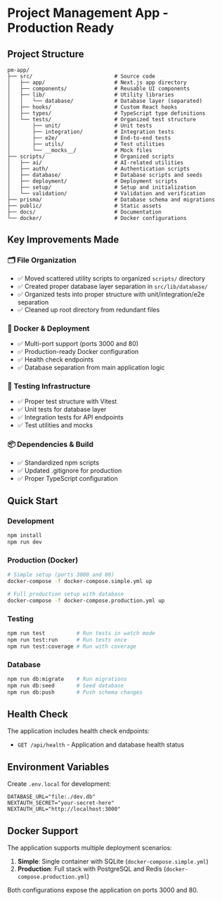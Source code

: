 # Project Management App - Production Ready

## Project Structure

```
pm-app/
├── src/                          # Source code
│   ├── app/                      # Next.js app directory
│   ├── components/               # Reusable UI components
│   ├── lib/                      # Utility libraries
│   │   └── database/             # Database layer (separated)
│   ├── hooks/                    # Custom React hooks
│   ├── types/                    # TypeScript type definitions
│   └── tests/                    # Organized test structure
│       ├── unit/                 # Unit tests
│       ├── integration/          # Integration tests
│       ├── e2e/                  # End-to-end tests
│       ├── utils/                # Test utilities
│       └── __mocks__/            # Mock files
├── scripts/                      # Organized scripts
│   ├── ai/                       # AI-related utilities
│   ├── auth/                     # Authentication scripts
│   ├── database/                 # Database scripts and seeds
│   ├── deployment/               # Deployment scripts
│   ├── setup/                    # Setup and initialization
│   └── validation/               # Validation and verification
├── prisma/                       # Database schema and migrations
├── public/                       # Static assets
├── docs/                         # Documentation
└── docker/                       # Docker configurations
```

## Key Improvements Made

### 🗂️ File Organization
- ✅ Moved scattered utility scripts to organized `scripts/` directory
- ✅ Created proper database layer separation in `src/lib/database/`
- ✅ Organized tests into proper structure with unit/integration/e2e separation
- ✅ Cleaned up root directory from redundant files

### 🐳 Docker & Deployment
- ✅ Multi-port support (ports 3000 and 80)
- ✅ Production-ready Docker configuration
- ✅ Health check endpoints
- ✅ Database separation from main application logic

### 🧪 Testing Infrastructure
- ✅ Proper test structure with Vitest
- ✅ Unit tests for database layer
- ✅ Integration tests for API endpoints
- ✅ Test utilities and mocks

### 📦 Dependencies & Build
- ✅ Standardized npm scripts
- ✅ Updated .gitignore for production
- ✅ Proper TypeScript configuration

## Quick Start

### Development
```bash
npm install
npm run dev
```

### Production (Docker)
```bash
# Simple setup (ports 3000 and 80)
docker-compose -f docker-compose.simple.yml up

# Full production setup with database
docker-compose -f docker-compose.production.yml up
```

### Testing
```bash
npm run test          # Run tests in watch mode
npm run test:run      # Run tests once
npm run test:coverage # Run with coverage
```

### Database
```bash
npm run db:migrate    # Run migrations
npm run db:seed       # Seed database
npm run db:push       # Push schema changes
```

## Health Check
The application includes health check endpoints:
- `GET /api/health` - Application and database health status

## Environment Variables
Create `.env.local` for development:
```env
DATABASE_URL="file:./dev.db"
NEXTAUTH_SECRET="your-secret-here"
NEXTAUTH_URL="http://localhost:3000"
```

## Docker Support
The application supports multiple deployment scenarios:
1. **Simple**: Single container with SQLite (`docker-compose.simple.yml`)
2. **Production**: Full stack with PostgreSQL and Redis (`docker-compose.production.yml`)

Both configurations expose the application on ports 3000 and 80.